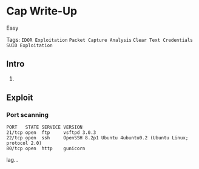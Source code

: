 # Cap Write-Up

Easy

Tags: 
`IDOR Exploitation`
`Packet Capture Analysis`
`Clear Text Credentials`
`SUID Exploitation`

## Intro

1. 

## Exploit

### Port scanning

```
PORT   STATE SERVICE VERSION
21/tcp open  ftp     vsftpd 3.0.3
22/tcp open  ssh     OpenSSH 8.2p1 Ubuntu 4ubuntu0.2 (Ubuntu Linux; protocol 2.0)
80/tcp open  http    gunicorn
```

lag...